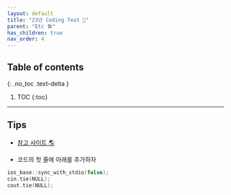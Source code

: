 ```yaml
---
layout: default
title: "23년 Coding Test 😤"
parent: "Etc 🛠"
has_children: true
nav_order: 4
---
```


## Table of contents
{: .no_toc .text-delta }

1. TOC
{:toc}

---

## Tips

* [참고 사이트 🌎](https://velog.io/@gogori6565/BOJ-cin.tieNULL%EA%B3%BC-iosbasesyncwithstdiofalse)

* 코드의 첫 줄에 아래를 추가하자

```cpp
ios_base::sync_with_stdio(false);
cin.tie(NULL);
cout.tie(NULL);
```

